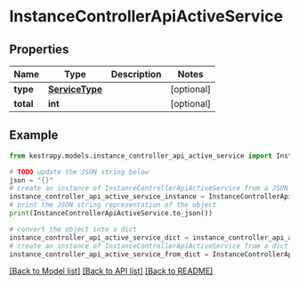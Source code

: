 # InstanceControllerApiActiveService


## Properties

Name | Type | Description | Notes
------------ | ------------- | ------------- | -------------
**type** | [**ServiceType**](ServiceType.md) |  | [optional] 
**total** | **int** |  | [optional] 

## Example

```python
from kestrapy.models.instance_controller_api_active_service import InstanceControllerApiActiveService

# TODO update the JSON string below
json = "{}"
# create an instance of InstanceControllerApiActiveService from a JSON string
instance_controller_api_active_service_instance = InstanceControllerApiActiveService.from_json(json)
# print the JSON string representation of the object
print(InstanceControllerApiActiveService.to_json())

# convert the object into a dict
instance_controller_api_active_service_dict = instance_controller_api_active_service_instance.to_dict()
# create an instance of InstanceControllerApiActiveService from a dict
instance_controller_api_active_service_from_dict = InstanceControllerApiActiveService.from_dict(instance_controller_api_active_service_dict)
```
[[Back to Model list]](../README.md#documentation-for-models) [[Back to API list]](../README.md#documentation-for-api-endpoints) [[Back to README]](../README.md)


